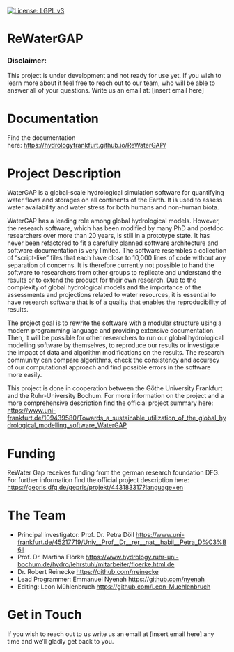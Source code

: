 [![License: LGPL v3](https://img.shields.io/badge/License-LGPL_v3-blue.svg)](https://www.gnu.org/licenses/lgpl-3.0)

# ReWaterGAP

### Disclaimer: 
This project is under development and not ready for use yet. If you wish to learn more about it feel free to reach out to our team, who will be able to answer all of your questions. Write us an email at: [insert email here]

# Documentation
Find the documentation here: https://hydrologyfrankfurt.github.io/ReWaterGAP/

# Project Description
WaterGAP is a global-scale hydrological simulation software for quantifying water flows and storages on all continents of the Earth. It is used to assess water availability and water stress for both humans and non-human biota.

WaterGAP has a leading role among global hydrological models. However, the research software, which has been modified by many PhD and postdoc researchers over more than 20 years, is still in a prototype state. It has never been refactored to fit a carefully planned software architecture and software documentation is very limited. The software resembles a collection of “script-like” files that each have close to 10,000 lines of code without any separation of concerns. It is therefore currently not possible to hand the software to researchers from other groups to replicate and understand the results or to extend the product for their own research. Due to the complexity of global hydrological models and the importance of the assessments and projections related to water resources, it is essential to have research software that is of a quality that enables the reproducibility of results.

The project goal is to rewrite the software with a modular structure using a modern programming language and providing extensive documentation.
Then, it will be possible for other researchers to run our global hydrological modelling software by themselves, to reproduce our results or investigate the impact of data and algorithm modifications on the results. The research community can compare algorithms, check the consistency and accuracy of our computational approach and find possible errors in the software more easily.

This project is done in cooperation between the Göthe University Frankfurt and the Ruhr-University Bochum.
For more information on the project and a more comprehensive description find the official project summary here: https://www.uni-frankfurt.de/109439580/Towards_a_sustainable_utilization_of_the_global_hydrological_modelling_software_WaterGAP

# Funding
ReWater Gap receives funding from the german research foundation DFG. For further information find the official project description here: https://gepris.dfg.de/gepris/projekt/443183317?language=en

# The Team
- Principal investigator: Prof. Dr. Petra Döll 
https://www.uni-frankfurt.de/45217719/Univ__Prof__Dr__rer__nat__habil__Petra_D%C3%B6ll
- Prof. Dr. Martina Flörke
https://www.hydrology.ruhr-uni-bochum.de/hydro/lehrstuhl/mitarbeiter/floerke.html.de
- Dr. Robert Reinecke
https://github.com/rreinecke
- Lead Programmer: Emmanuel Nyenah
https://github.com/nyenah
- Editing: Leon Mühlenbruch 
https://github.com/Leon-Muehlenbruch

# Get in Touch
If you wish to reach out to us write us an email at [insert email here] any time and we’ll gladly get back to you.
